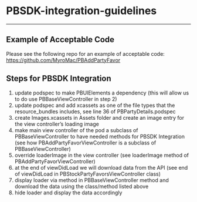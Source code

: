 # PBSDK-integration-guidelines

----------

Example of Acceptable Code
-------------------
Please see the following repo for an example of acceptable code:
https://github.com/MyroMac/PBAddPartyFavor

Steps for PBSDK Integration
-------------------
1. update podspec to make PBUIElements a dependency (this will allow us to do use PBBaseViewController in step 2)
2. update podspec and add xcassets as one of the file types that the resource_bundles includes, see line 36 of PBPartyDetails.podspec
3. create Images.xcassets in Assets folder and create an image entry for the view controller’s loading image
4. make main view controller of the pod a subclass of PBBaseViewController to have needed methods for PBSDK Integration (see how PBAddPartyFavorViewController is a subclass of PBBaseViewController)
5. override loaderImage in the view controller (see loaderImage method of PBAddPartyFavorViewController)
6. at the end of viewDidLoad we will download data from the API (see end of viewDidLoad in PBStockPartyFavorsViewController class)
7. display loader via method in PBBaseViewController method and download the data using the class/method listed above
8. hide loader and display the data accordingly
